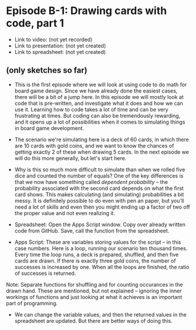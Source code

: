 # Episode B-1: Drawing cards with code, part 1

* Link to video: (not yet recorded)
* Link to presentation: (not yet created)
* Link to spreadsheet: (not yet created)

## (only sketches so far)

* This is the first episode where we will look at using code to do math for board game design. Since we have already done the easiest cases, there will be a bit of a jump here. In this episode we will mostly look at code that is pre-written, and investigate what it does and how we can use it. Learning how to code takes a lot of time and can be very frustrating at times. But coding can also be tremendously rewarding, and it opens up a lot of possibilities when it comes to simulating things in board game development.

* The scenario we're simulating here is a deck of 60 cards, in which there are 10 cards with gold coins, and we want to know the chances of getting exactly 2 of these when drawing 5 cards. In the next episode we will do this more generally, but let's start here.
* Why is this so much more difficult to simulate than when we rolled five dice and counted the number of equals? One of the key differences is that we now have something called _dependent probability_ – the probability associated with the second card depends on what the first card shows. This makes calculating (and simulating) probabilities a bit messy. It is definitely possible to do even with pen an paper, but you'll need a lot of skills and even then you might ending up a factor of two off the proper value and not even realizing it.

* Spreadsheet: Open the Apps Script window. Copy over already written code from GitHub. Save, call the function from the spreadsheet.
* Apps Script: These are variables storing values for the script – in this case numbers. Here is a loop, running our scenario ten thousand times. Every time the loop runs, a deck is prepared, shuffled, and then five cards are drawn. If there is exactly three gold coins, the number of successes is increased by one. When all the loops are finished, the ratio of successes is returned.

Note: Separate functions for shuffling and for counting occurances in the drawn hand. These are mentioned, but not explained – ignoring the inner workings of functions and just looking at what it achieves is an important part of programming.

* We can change the variable values, and then the returned values in the spreadsheet are updated. But there are better ways of doing this.
